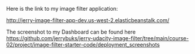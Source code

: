 Here is the link to my image filter application:

http://jerry-image-filter-app-dev.us-west-2.elasticbeanstalk.com/

The screenshot to my Dashboard can be found here
https://github.com/jerrybuks/jerry-udacity-image-filter/tree/main/course-02/project/image-filter-starter-code/deployment_screenshots
